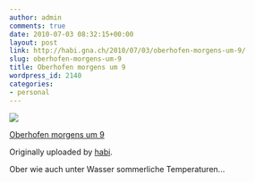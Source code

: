 ```yaml
---
author: admin
comments: true
date: 2010-07-03 08:32:15+00:00
layout: post
link: http://habi.gna.ch/2010/07/03/oberhofen-morgens-um-9/
slug: oberhofen-morgens-um-9
title: Oberhofen morgens um 9
wordpress_id: 2140
categories:
- personal
---
```



 [![](http://farm5.static.flickr.com/4134/4756547349_d4f44fd2d8_m.jpg)](http://www.flickr.com/photos/habi/4756547349/)
   

 
  [Oberhofen morgens um 9](http://www.flickr.com/photos/habi/4756547349/)
    

  Originally uploaded by [habi](http://www.flickr.com/people/habi/).
 



Ober wie auch unter Wasser sommerliche Temperaturen...
  

